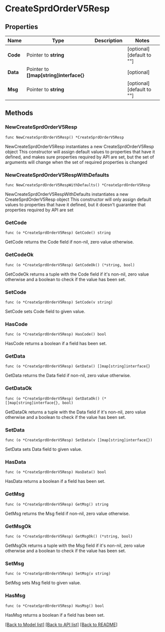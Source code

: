 # CreateSprdOrderV5Resp

## Properties

Name | Type | Description | Notes
------------ | ------------- | ------------- | -------------
**Code** | Pointer to **string** |  | [optional] [default to ""]
**Data** | Pointer to **[]map[string]interface{}** |  | [optional] 
**Msg** | Pointer to **string** |  | [optional] [default to ""]

## Methods

### NewCreateSprdOrderV5Resp

`func NewCreateSprdOrderV5Resp() *CreateSprdOrderV5Resp`

NewCreateSprdOrderV5Resp instantiates a new CreateSprdOrderV5Resp object
This constructor will assign default values to properties that have it defined,
and makes sure properties required by API are set, but the set of arguments
will change when the set of required properties is changed

### NewCreateSprdOrderV5RespWithDefaults

`func NewCreateSprdOrderV5RespWithDefaults() *CreateSprdOrderV5Resp`

NewCreateSprdOrderV5RespWithDefaults instantiates a new CreateSprdOrderV5Resp object
This constructor will only assign default values to properties that have it defined,
but it doesn't guarantee that properties required by API are set

### GetCode

`func (o *CreateSprdOrderV5Resp) GetCode() string`

GetCode returns the Code field if non-nil, zero value otherwise.

### GetCodeOk

`func (o *CreateSprdOrderV5Resp) GetCodeOk() (*string, bool)`

GetCodeOk returns a tuple with the Code field if it's non-nil, zero value otherwise
and a boolean to check if the value has been set.

### SetCode

`func (o *CreateSprdOrderV5Resp) SetCode(v string)`

SetCode sets Code field to given value.

### HasCode

`func (o *CreateSprdOrderV5Resp) HasCode() bool`

HasCode returns a boolean if a field has been set.

### GetData

`func (o *CreateSprdOrderV5Resp) GetData() []map[string]interface{}`

GetData returns the Data field if non-nil, zero value otherwise.

### GetDataOk

`func (o *CreateSprdOrderV5Resp) GetDataOk() (*[]map[string]interface{}, bool)`

GetDataOk returns a tuple with the Data field if it's non-nil, zero value otherwise
and a boolean to check if the value has been set.

### SetData

`func (o *CreateSprdOrderV5Resp) SetData(v []map[string]interface{})`

SetData sets Data field to given value.

### HasData

`func (o *CreateSprdOrderV5Resp) HasData() bool`

HasData returns a boolean if a field has been set.

### GetMsg

`func (o *CreateSprdOrderV5Resp) GetMsg() string`

GetMsg returns the Msg field if non-nil, zero value otherwise.

### GetMsgOk

`func (o *CreateSprdOrderV5Resp) GetMsgOk() (*string, bool)`

GetMsgOk returns a tuple with the Msg field if it's non-nil, zero value otherwise
and a boolean to check if the value has been set.

### SetMsg

`func (o *CreateSprdOrderV5Resp) SetMsg(v string)`

SetMsg sets Msg field to given value.

### HasMsg

`func (o *CreateSprdOrderV5Resp) HasMsg() bool`

HasMsg returns a boolean if a field has been set.


[[Back to Model list]](../README.md#documentation-for-models) [[Back to API list]](../README.md#documentation-for-api-endpoints) [[Back to README]](../README.md)



